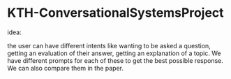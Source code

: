 # KTH-ConversationalSystemsProject



idea: 

the user can have different intents like wanting to be asked a question, getting an evaluation of their answer, getting an explanation of a topic. We have different prompts for each of these to get the best possible response. We can also compare them in the paper.